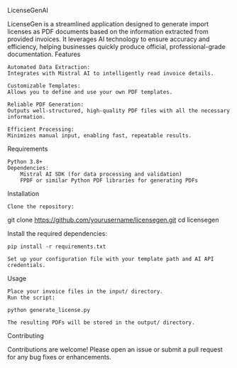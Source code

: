 LicenseGenAI

LicenseGen is a streamlined application designed to generate import licenses as PDF documents based on the information extracted from provided invoices. It leverages AI technology to ensure accuracy and efficiency, helping businesses quickly produce official, professional-grade documentation.
Features

    Automated Data Extraction:
    Integrates with Mistral AI to intelligently read invoice details.

    Customizable Templates:
    Allows you to define and use your own PDF templates.

    Reliable PDF Generation:
    Outputs well-structured, high-quality PDF files with all the necessary information.

    Efficient Processing:
    Minimizes manual input, enabling fast, repeatable results.

Requirements

    Python 3.8+
    Dependencies:
        Mistral AI SDK (for data processing and validation)
        FPDF or similar Python PDF libraries for generating PDFs

Installation

    Clone the repository:

git clone https://github.com/yourusername/licensegen.git
cd licensegen

Install the required dependencies:

    pip install -r requirements.txt

    Set up your configuration file with your template path and AI API credentials.

Usage

    Place your invoice files in the input/ directory.
    Run the script:

    python generate_license.py

    The resulting PDFs will be stored in the output/ directory.

Contributing

Contributions are welcome! Please open an issue or submit a pull request for any bug fixes or enhancements.